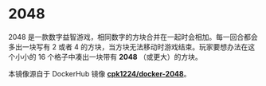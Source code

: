 # 2048

2048 是一款数字益智游戏，相同数字的方块合并在一起时会相加。每一回合都会多出一块写有 2 或者 4 的方块，当方块无法移动时游戏结束。玩家要想办法在这个小小的 16 个格子中凑出一块带有 **2048** （或更大）的方块。

本镜像源自于 DockerHub 镜像 **[cpk1224/docker-2048](https://registry.hub.docker.com/u/cpk1224/docker-2048/)**。
